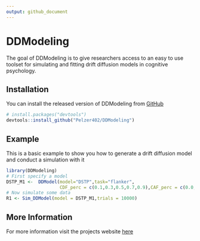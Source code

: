 ```yaml
---
output: github_document
---
```


<!-- README.md is generated from README.Rmd. Please edit that file -->



# DDModeling

<!-- badges: start -->
<!-- badges: end -->

The goal of DDModeling is to give researchers access to an easy to use toolset for simulating and fitting drift diffusion models in cognitive psychology.

## Installation

You can install the released version of DDModeling from [GitHub](https://github.com/)

``` r
# install.packages("devtools")
devtools::install_github("Pelzer402/DDModeling")
```
## Example

This is a basic example to show you how to generate a drift diffusion model and conduct a simulation with it


```r
library(DDModeling)
# First specify a model
DSTP_M1 <-  DDModel(model="DSTP",task="flanker",
                    CDF_perc = c(0.1,0.3,0.5,0.7,0.9),CAF_perc = c(0.0,0.2,0.4,0.6,0.8,1.0))
# Now simulate some data
R1 <- Sim_DDModel(model = DSTP_M1,trials = 10000)
```

## More Information
For more information visit the projects website [here](https://pelzer402.github.io/DDModeling/)
